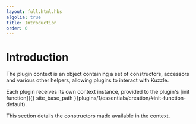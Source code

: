 ```yaml
---
layout: full.html.hbs
algolia: true
title: Introduction
order: 0
---
```


# Introduction

The plugin context is an object containing a set of constructors, accessors and various other helpers, allowing plugins to interact with Kuzzle.

Each plugin receives its own context instance, provided to the plugin's [init function]({{ site_base_path }}plugins/1/essentials/creation/#init-function-default).

This section details the constructors made available in the context.
